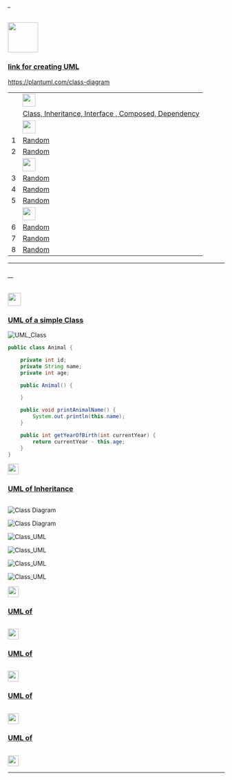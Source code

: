 ###### _

<img src="https://img.shields.io/badge/-JAVA Design Patterns%20-blue" height=70px>

### [link for creating UML</br>](#_)

https://plantuml.com/class-diagram


|     |             |
|:---:|:------------------------------| 
|     |<img src="https://img.shields.io/badge/-UML fondamentals%20-blue" height=30px>  | 
|     |[Class, Inheritance, Interface , Composed, Dependency](#__)   | 
|     |<img src="https://img.shields.io/badge/-Creational%20-blue" height=30px>  | 
|  1  |[Random](#)   | 
|  2  |[Random](#)   | 
|     |<img src="https://img.shields.io/badge/-Structural%20-blue" height=30px>  | 
|  3  |[Random](#)   | 
|  4  |[Random](#)   |  
|  5  |[Random](#)   | 
|     |<img src="https://img.shields.io/badge/-Behavioural%20-blue" height=30px>  | 
|  6  |[Random](#)   | 
|  7  |[Random](#)   | 
|  8  |[Random](#)   | 


------------------------------------------------------------------------------------------------------------------------------------
###### __

<img src="https://img.shields.io/badge/-UML Class, Inheritance, Interface , Composed , Dependency%20-blue" height=30px> 

### [UML of a simple Class](#__)

![UML_Class](https://user-images.githubusercontent.com/36256986/152701203-884cbce0-42cf-4b91-9d60-c4c6d1cf0c62.PNG)

```java
public class Animal {

	private int id;
	private String name;
	private int age;

	public Animal() {

	}

	public void printAnimalName() {
		System.out.println(this.name);
	}

	public int getYearOfBirth(int currentYear) {
		return currentYear - this.age;
	}
}
```

[<img src="https://img.shields.io/badge/-Back to top%20-brown" height=25px>](#_)

### [UML of Inheritance](#__)

```java
```

![Class Diagram](http://www.plantuml.com/plantuml/proxy?src=https://raw.githubusercontent.com/Zingam/Markdown-Document-UML-Use-Test/master/UML/Instance.puml)

![Class Diagram](http://www.plantuml.com/plantuml/proxy?src=https://raw.githubusercontent.com/sshalem/JAVA/blob/master/_8_Design_Patterns/UML/Class_UML.puml)

![Class_UML](http://www.plantuml.com/plantuml/proxy?cache=no&src=https://raw.githubusercontent.com/sshalem/JAVA/blob/master/_8_Design_Patterns/UML/Class_UML.puml)

![Class_UML](http://www.plantuml.com/plantuml/proxy?cache=no&src=https://raw.githubusercontent.com/sshalem/JAVA/master/_8_Design_Patterns/UML/Class_UML.puml)

![Class_UML](http://www.plantuml.com/plantuml/proxy?cache=no&src=https://raw.githubusercontent.com/jonashackt/plantuml-markdown/master/example-uml.iuml)

![Class_UML](http://www.plantuml.com/plantuml/proxy?cache=no&src=https://raw.githubusercontent.com/jonashackt/plantuml-markdown/blob/master/example-uml.iuml)

[<img src="https://img.shields.io/badge/-Back to top%20-brown" height=25px>](#_)



### [UML of ](#__)

```java
```

[<img src="https://img.shields.io/badge/-Back to top%20-brown" height=25px>](#_)


### [UML of ](#__)

```java
```

[<img src="https://img.shields.io/badge/-Back to top%20-brown" height=25px>](#_)


### [UML of ](#__)

```java
```

[<img src="https://img.shields.io/badge/-Back to top%20-brown" height=25px>](#_)


### [UML of ](#__)

```java
```

[<img src="https://img.shields.io/badge/-Back to top%20-brown" height=25px>](#_)

------------------------------------------------------------------------------------------------------------------------------------

